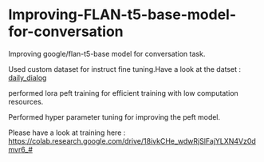 # Improving-FLAN-t5-base-model-for-conversation


Improving google/flan-t5-base model for conversation task.

Used custom dataset for instruct fine tuning.Have a look at the datset : [daily_dialog](https://huggingface.co/datasets/daily_dialog)

performed lora peft training for efficient training with low computation resources.

Performed hyper parameter tuning for improving the peft model.

Please have a look at training here : https://colab.research.google.com/drive/18ivkCHe_wdwRjSlFajYLXN4Vz0dmvr6_#
